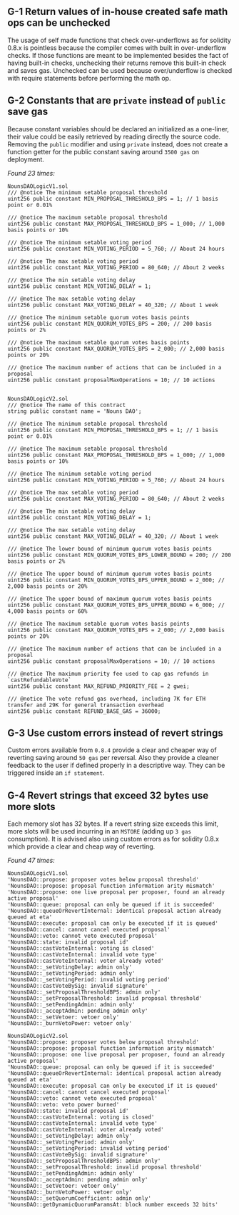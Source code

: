## G-1 Return values of in-house created safe math ops can be unchecked

The usage of self made functions that check over-underflows as for solidity 0.8.x is pointless because the compiler comes with built in over-underflow checks. If those functions are meant to be implemented besides the fact of having built-in checks, unchecking their returns remove this built-in check and saves gas. Unchecked can be used because over/underflow is checked with require statements before performing the math op.


## G-2 Constants that are `private` instead of `public` save gas

Because constant variables should be declared an initialized as a one-liner, their value could be easily retrieved by reading directly the source code. Removing the `public` modifier and using `private` instead, does not create a function getter for the public constant saving around `3500 gas` on deployment.

_Found 23 times:_

    NounsDAOLogicV1.sol 
    /// @notice The minimum setable proposal threshold
    uint256 public constant MIN_PROPOSAL_THRESHOLD_BPS = 1; // 1 basis point or 0.01%

    /// @notice The maximum setable proposal threshold
    uint256 public constant MAX_PROPOSAL_THRESHOLD_BPS = 1_000; // 1,000 basis points or 10%

    /// @notice The minimum setable voting period
    uint256 public constant MIN_VOTING_PERIOD = 5_760; // About 24 hours

    /// @notice The max setable voting period
    uint256 public constant MAX_VOTING_PERIOD = 80_640; // About 2 weeks

    /// @notice The min setable voting delay
    uint256 public constant MIN_VOTING_DELAY = 1;

    /// @notice The max setable voting delay
    uint256 public constant MAX_VOTING_DELAY = 40_320; // About 1 week

    /// @notice The minimum setable quorum votes basis points
    uint256 public constant MIN_QUORUM_VOTES_BPS = 200; // 200 basis points or 2%

    /// @notice The maximum setable quorum votes basis points
    uint256 public constant MAX_QUORUM_VOTES_BPS = 2_000; // 2,000 basis points or 20%

    /// @notice The maximum number of actions that can be included in a proposal
    uint256 public constant proposalMaxOperations = 10; // 10 actions


    NounsDAOLogicV2.sol 
    /// @notice The name of this contract
    string public constant name = 'Nouns DAO';

    /// @notice The minimum setable proposal threshold
    uint256 public constant MIN_PROPOSAL_THRESHOLD_BPS = 1; // 1 basis point or 0.01%

    /// @notice The maximum setable proposal threshold
    uint256 public constant MAX_PROPOSAL_THRESHOLD_BPS = 1_000; // 1,000 basis points or 10%

    /// @notice The minimum setable voting period
    uint256 public constant MIN_VOTING_PERIOD = 5_760; // About 24 hours

    /// @notice The max setable voting period
    uint256 public constant MAX_VOTING_PERIOD = 80_640; // About 2 weeks

    /// @notice The min setable voting delay
    uint256 public constant MIN_VOTING_DELAY = 1;

    /// @notice The max setable voting delay
    uint256 public constant MAX_VOTING_DELAY = 40_320; // About 1 week

    /// @notice The lower bound of minimum quorum votes basis points
    uint256 public constant MIN_QUORUM_VOTES_BPS_LOWER_BOUND = 200; // 200 basis points or 2%

    /// @notice The upper bound of minimum quorum votes basis points
    uint256 public constant MIN_QUORUM_VOTES_BPS_UPPER_BOUND = 2_000; // 2,000 basis points or 20%

    /// @notice The upper bound of maximum quorum votes basis points
    uint256 public constant MAX_QUORUM_VOTES_BPS_UPPER_BOUND = 6_000; // 4,000 basis points or 60%

    /// @notice The maximum setable quorum votes basis points
    uint256 public constant MAX_QUORUM_VOTES_BPS = 2_000; // 2,000 basis points or 20%

    /// @notice The maximum number of actions that can be included in a proposal
    uint256 public constant proposalMaxOperations = 10; // 10 actions

    /// @notice The maximum priority fee used to cap gas refunds in `castRefundableVote`
    uint256 public constant MAX_REFUND_PRIORITY_FEE = 2 gwei;

    /// @notice The vote refund gas overhead, including 7K for ETH transfer and 29K for general transaction overhead
    uint256 public constant REFUND_BASE_GAS = 36000;


## G-3 Use custom errors instead of revert strings

Custom errors available from `0.8.4` provide a clear and cheaper way of reverting saving around `50 gas` per reversal. Also they provide a cleaner feedback to the user if defined properly in a descriptive way. They can be triggered inside an `if statement`.


## G-4 Revert strings that exceed 32 bytes use more slots

Each memory slot has 32 bytes. If a revert string size exceeds this limit, more slots will be used incurring in an `MSTORE` (adding up `3 gas` consumption). It is advised also using custom errors as for solidity 0.8.x which provide a clear and cheap way of reverting.

_Found 47 times:_

    NounsDAOLogicV1.sol 
    'NounsDAO::propose: proposer votes below proposal threshold'
    'NounsDAO::propose: proposal function information arity mismatch'
    'NounsDAO::propose: one live proposal per proposer, found an already active proposal'
    'NounsDAO::queue: proposal can only be queued if it is succeeded'
    'NounsDAO::queueOrRevertInternal: identical proposal action already queued at eta'
    'NounsDAO::execute: proposal can only be executed if it is queued'
    'NounsDAO::cancel: cannot cancel executed proposal'
    'NounsDAO::veto: cannot veto executed proposal'
    'NounsDAO::state: invalid proposal id'
    'NounsDAO::castVoteInternal: voting is closed'
    'NounsDAO::castVoteInternal: invalid vote type'
    'NounsDAO::castVoteInternal: voter already voted'
    'NounsDAO::_setVotingDelay: admin only'
    'NounsDAO::_setVotingPeriod: admin only'
    'NounsDAO::_setVotingPeriod: invalid voting period'
    'NounsDAO::castVoteBySig: invalid signature'
    'NounsDAO::_setProposalThresholdBPS: admin only'
    'NounsDAO::_setProposalThreshold: invalid proposal threshold'
    'NounsDAO::_setPendingAdmin: admin only'
    'NounsDAO::_acceptAdmin: pending admin only'
    'NounsDAO::_setVetoer: vetoer only'
    'NounsDAO::_burnVetoPower: vetoer only'

    NounsDAOLogicV2.sol 
    'NounsDAO::propose: proposer votes below proposal threshold'
    'NounsDAO::propose: proposal function information arity mismatch'
    'NounsDAO::propose: one live proposal per proposer, found an already active proposal'
    'NounsDAO::queue: proposal can only be queued if it is succeeded'
    'NounsDAO::queueOrRevertInternal: identical proposal action already queued at eta'
    'NounsDAO::execute: proposal can only be executed if it is queued'
    'NounsDAO::cancel: cannot cancel executed proposal'
    'NounsDAO::veto: cannot veto executed proposal'
    'NounsDAO::veto: veto power burned'
    'NounsDAO::state: invalid proposal id'
    'NounsDAO::castVoteInternal: voting is closed'
    'NounsDAO::castVoteInternal: invalid vote type'
    'NounsDAO::castVoteInternal: voter already voted'
    'NounsDAO::_setVotingDelay: admin only'
    'NounsDAO::_setVotingPeriod: admin only'
    'NounsDAO::_setVotingPeriod: invalid voting period'
    'NounsDAO::castVoteBySig: invalid signature'
    'NounsDAO::_setProposalThresholdBPS: admin only'
    'NounsDAO::_setProposalThreshold: invalid proposal threshold'
    'NounsDAO::_setPendingAdmin: admin only'
    'NounsDAO::_acceptAdmin: pending admin only'
    'NounsDAO::_setVetoer: vetoer only'
    'NounsDAO::_burnVetoPower: vetoer only'
    'NounsDAO::_setQuorumCoefficient: admin only'
    'NounsDAO::getDynamicQuorumParamsAt: block number exceeds 32 bits'

